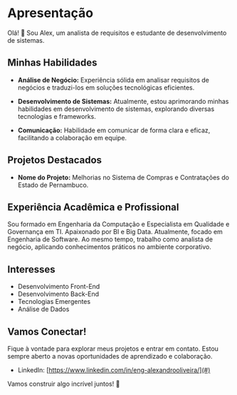 # Apresentação 

Olá! 👋 Sou Alex, um analista de requisitos e estudante de desenvolvimento de sistemas.

## Minhas Habilidades

- **Análise de Negócio:** Experiência sólida em analisar requisitos de negócios e traduzi-los em soluções tecnológicas eficientes.

- **Desenvolvimento de Sistemas:** Atualmente, estou aprimorando minhas habilidades em desenvolvimento de sistemas, explorando diversas tecnologias e frameworks.

- **Comunicação:** Habilidade em comunicar de forma clara e eficaz, facilitando a colaboração em equipe.

## Projetos Destacados

- **Nome do Projeto:** Melhorias no Sistema de Compras e Contratações do Estado de Pernambuco.

## Experiência Acadêmica e Profissional

Sou formado em Engenharia da Computação e Especialista em Qualidade e Governança em TI. Apaixonado por BI e Big Data. Atualmente, focado em Engenharia de Software. Ao mesmo tempo, trabalho como analista de negócio, aplicando conhecimentos práticos no ambiente corporativo.

## Interesses

- Desenvolvimento Front-End
- Desenvolvimento Back-End
- Tecnologias Emergentes
- Análise de Dados

## Vamos Conectar!

Fique à vontade para explorar meus projetos e entrar em contato. Estou sempre aberto a novas oportunidades de aprendizado e colaboração.

- LinkedIn: [https://www.linkedin.com/in/eng-alexandrooliveira/](#)

Vamos construir algo incrível juntos! 🚀

